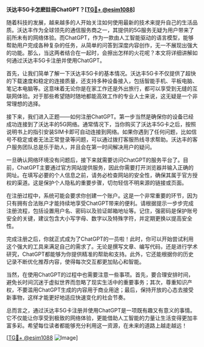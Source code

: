 **沃达丰5G卡怎麽註冊ChatGPT？[[TG💪+ @esim1088](https://t.me/s/esim1088)]**

随着科技的发展，越来越多的人开始关注如何使用最新的技术来提升自己的生活品质。沃达丰作为全球领先的通信服务商之一，其提供的5G服务无疑为用户带来了前所未有的网络体验。而ChatGPT，作为一款由人工智能驱动的语言模型，能够帮助用户完成各种复杂的任务，从简单的问答到深度内容创作，无一不展现出强大的功能。那么，当这两者结合在一起时，会擦出怎样的火花呢？本文将详细讲解如何通过沃达丰5G卡注册并使用ChatGPT。

首先，让我们简单了解一下沃达丰5G卡的基本情况。沃达丰5G卡不仅提供了超快的下载速度和稳定的连接质量，还支持多种设备接入，包括智能手机、平板电脑、笔记本电脑等。这意味着无论你是在家工作还是外出旅行，都可以享受到无缝的互联网体验。对于那些希望随时随地都能高效工作的专业人士来说，这无疑是一个非常理想的选择。

接下来，我们进入正题——如何注册ChatGPT。第一步当然是确保你的设备已经成功连接到了沃达丰的5G网络。通常情况下，当你购买了沃达丰5G卡之后，按照说明书上的指引安装SIM卡即可自动连接到网络。如果你遇到了任何问题，比如信号不稳定或者无法正常登录等问题，可以通过拨打客服热线寻求帮助。沃达丰的客户服务团队总是乐于助人，并且会在第一时间解决用户的疑问。

一旦确认网络环境没有问题后，接下来就需要访问ChatGPT的服务平台了。目前，ChatGPT主要通过官方网站提供服务，因此你需要打开浏览器并输入正确的网址。在填写必要的个人信息之前，请务必检查网站的安全性，确保其属于官方授权的渠道。这是保护个人隐私的重要步骤，切勿轻信不明来源的链接或页面。

在注册过程中，系统可能会要求你创建一个账户。这是一个非常重要的环节，因为只有拥有合法账户才能持续地享受ChatGPT带来的便利。请根据提示一步步完成注册流程，包括设置用户名、密码以及验证邮箱地址等。记住，强密码是保护账号安全的关键，建议包含大小写字母、数字以及特殊字符，并定期更换以提高安全性。

完成注册之后，你就正式成为了ChatGPT的一员啦！此时，你可以开始尝试利用这个强大的工具来满足自己的需求了。无论是撰写文章、编写代码，还是进行学术研究，ChatGPT都能够为你提供精准的帮助和支持。此外，它还能根据你的历史记录不断优化推荐内容，使得每次交互都更加贴心和智能。

当然，在使用ChatGPT的过程中也需要注意一些事项。首先，要合理安排时间，避免长时间沉迷于虚拟世界而忽略了现实生活中的重要事务；其次，尊重知识产权，不要滥用ChatGPT生成的内容用于商业用途；最后，保持开放的心态去接受新事物，这样才能更好地适应快速变化的社会节奏。

总而言之，通过沃达丰5G卡注册并使用ChatGPT是一项既有趣又有意义的事情。它不仅能让你享受到极致的网络体验，更能借助人工智能的力量让生活变得更加丰富多彩。希望每位读者都能够充分利用这一资源，在未来的道路上越走越远！

[[TG💪+ @esim1088](https://t.me/s/esim1088) ![Image](https://i.postimg.cc/4NQfJmqS/Snipaste-2025-05-13-00-14-12.png)]